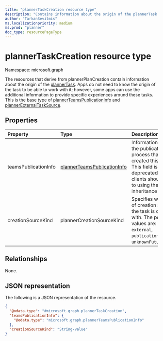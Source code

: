 ```yaml
---
title: "plannerTaskCreation resource type"
description: "Contains information about the origin of the plannerTask."
author: "TarkanSevilmis"
ms.localizationpriority: medium
ms.prod: "planner"
doc_type: resourcePageType
---
```


# plannerTaskCreation resource type

Namespace: microsoft.graph

The resources that derive from plannerPlanCreation contain information about the origin of the [plannerTask](plannerTask.md). Apps do not need to know the origin of the task to be able to work with it; however, some apps can use the additional information to provide specific experiences around these tasks. This is the base type of [plannerTeamsPublicationInfo](plannerTeamsPublicationInfo.md) and [plannerExternalTaskSource](plannerExternalTaskSource.md).

## Properties
|Property|Type|Description|
|:---|:---|:---|
|teamsPublicationInfo|[plannerTeamsPublicationInfo](../resources/plannerteamspublicationinfo.md)|Information about the publication process that created this task. This field is deprecated and clients should move to using the new inheritance model.|
|creationSourceKind|plannerCreationSourceKind|Specifies what kind of creation source the task is created with. The possible values are: `external`, `publication` and `unknownFutureValue`.|

## Relationships
None.

## JSON representation
The following is a JSON representation of the resource.
<!-- {
  "blockType": "resource",
  "@odata.type": "microsoft.graph.plannerTaskCreation"
}
-->
``` json
{
  "@odata.type": "#microsoft.graph.plannerTaskCreation",
  "teamsPublicationInfo": {
    "@odata.type": "microsoft.graph.plannerTeamsPublicationInfo"
  },
  "creationSourceKind": "String-value"
}
```

